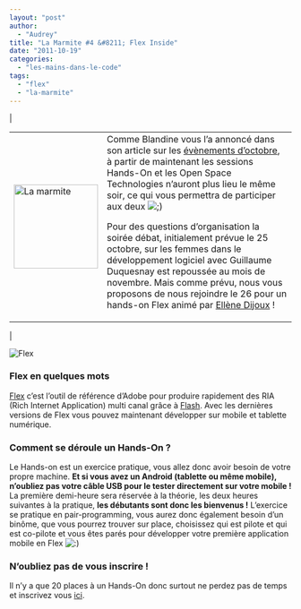 ```yaml
---
layout: "post"
author: 
  - "Audrey"
title: "La Marmite #4 &#8211; Flex Inside"
date: "2011-10-19"
categories: 
  - "les-mains-dans-le-code"
tags: 
  - "flex"
  - "la-marmite"
---
```


| <table style="border-style: none"><tbody><tr><td><img class="alignleft" src="/assets/2011/10/2011-10-19-la-marmite-4-flex-inside/logo-marmite.png" alt="La marmite" width="150" height="150"></td><td>Comme Blandine vous l’a annoncé dans son article sur les <a title="évènements d'octobre" href="http://jduchess.org/duchess-france/blog/paris-jduchess-2011-10/">évènements d’octobre</a>, à partir de maintenant les sessions Hands-On et les Open Space Technologies n’auront plus lieu le même soir, ce qui vous permettra de participer aux deux <img src="http://jduchess.org/duchess-france/wp-includes/images/smilies/icon_wink.gif" alt=";)" class="wp-smiley"> &nbsp;<p></p><p>Pour des questions d’organisation la soirée débat, initialement prévue le 25 octobre, sur les femmes dans le développement logiciel avec Guillaume Duquesnay est repoussée au mois de novembre. Mais comme prévu, nous vous proposons de nous rejoindre le 26 pour un hands-on Flex animé par <a title="Portrait Ellène" href="http://jduchess.org/duchess-france/blog/portrait-ellene-dijoux/">Ellène Dijoux</a> !</p></td></tr></tbody></table> |

![Flex](/assets/2011/10/2011-10-19-la-marmite-4-flex-inside/Adobe_Flex_Logo.png)

### Flex en quelques mots

[Flex](http://www.adobe.com/fr/products/flex/) c’est l’outil de référence d’Adobe pour produire rapidement des RIA (Rich Internet Application) multi canal grâce à [Flash](http://www.adobe.com/fr/products/flashplayer.html). Avec les dernières versions de Flex vous pouvez maintenant développer sur mobile et tablette numérique.

### Comment se déroule un Hands-On ?

Le Hands-on est un exercice pratique, vous allez donc avoir besoin de votre propre machine. **Et si vous avez un Android (tablette ou même mobile), n’oubliez pas votre câble USB pour le tester directement sur votre mobile !** La première demi-heure sera réservée à la théorie, les deux heures suivantes à la pratique, **les débutants sont donc les bienvenus !** L’exercice se pratique en pair-programming, vous aurez donc également besoin d’un binôme, que vous pourrez trouver sur place, choisissez qui est pilote et qui est co-pilote et vous êtes parés pour développer votre première application mobile en Flex ![:)](http://jduchess.org/duchess-france/wp-includes/images/smilies/icon_smile.gif)

### N’oubliez pas de vous inscrire !

Il n’y a que 20 places à un Hands-On donc surtout ne perdez pas de temps et inscrivez vous [ici](http://lamarmite-flex-inside.eventbrite.com/).
